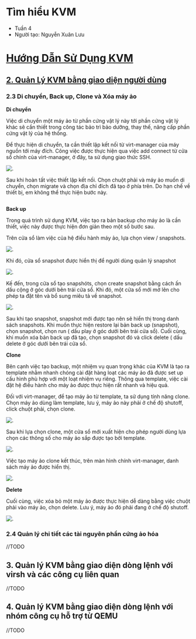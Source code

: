 # Tìm hiểu KVM
* Tuần 4
* Người tạo: Nguyễn Xuân Lưu

# [Hướng Dẫn Sử Dụng KVM](#1)
## [2. Quản Lý KVM bằng giao diện người dùng](#1.2)

### 2.3 Di chuyển, Back up, Clone và Xóa máy ảo

**Di chuyển**

Việc di chuyển một máy ảo từ phần cứng vật lý này tới phần cứng vật lý khác sẽ cần thiết trong công tác bảo trì bảo dưỡng, thay thế, nâng cấp phần cứng vật lý của hệ thống.

Để thực hiện di chuyển, ta cần thiết lập kết nối từ virt-manager của máy nguồn tới máy đích. Công việc được thực hiện qua việc add connect từ cửa sổ chính của virt-manager, ở đây, ta sử dụng giao thức SSH.

![.](src-image/w5_x.png)

Sau khi hoàn tất việc thiết lập kết nối. Chọn chuột phải và máy ảo muốn di chuyển, chọn migrate và chọn địa chỉ đích đã tạo ở phía trên. Do hạn chế về thiết bị, em không thể thực hiện bước này.

<img>

**Back up**

Trong quá trình sử dụng KVM, việc tạo ra bản backup cho máy ảo là cần thiết, việc này được thực hiện đơn giản theo một số bước sau.

Trên cửa sổ làm việc của hệ điều hành máy ảo, lựa chọn view / snapshots.

![.](src-image/w5_1.png)

Khi đó, cửa sổ snapshot được hiển thị để người dùng quản lý snapshot

![.](src-image/w5_2.png)

Kế đến, trong cửa sổ tạo snapshóts, chọn create snapshot bằng cách ấn dấu cộng ở góc dưới bên trái cửa sổ. Khi đó, một cửa sổ mới mở lên cho phép ta đặt tên và bổ sung miêu tả về snapshot.

![.](src-image/w5_3.png)

Sau khi tạo snapshot, snapshot mới được tạo nên sẽ hiển thị trong danh sách snapshots. Khi muốn thực hiện restore lại bản back up (snapshot), chọn snapshot, chọn run ( dấu play ở góc dưới bên trái cửa sổ). Cuối cùng, khi muốn xóa bản back up đã tạo, chọn snapshot đó và click delete ( dấu delete ở góc dưới bên trái cửa sổ.


**Clone**

Bên cạnh việc tạo backup, một nhiệm vụ quan trọng khác của KVM là tạo ra template nhằm nhanh chóng cài đặt hàng loạt các máy ảo đã được set up cấu hình phù hợp với một loạt nhiệm vụ riêng. Thông qua template, việc cài đặt hệ điều hành cho máy ảo được thực hiện rất nhanh và hiệu quả.

Đối với virt-manager, để tạo máy ảo từ template, ta sử dụng tính năng clone. Chọn máy ảo dùng làm template, lưu ý, máy ảo này phải ở chế độ shutoff, click chuột phải, chọn clone.

![.](src-image/w5_4.png)

Sau khi lựa chọn clone, một cửa sổ mới xuất hiện cho phép người dùng lựa chọn các thông số cho máy ảo sắp được tạo bởi template.

![.](src-image/w5_5.png)

Việc tạo máy ảo clone kết thúc, trên màn hình chính virt-manager, danh sách máy ảo được hiển thị.

![.](src-image/w5_6.png)


**Delete**

Cuối cùng, việc xóa bỏ một máy ảo được thực hiện dễ dàng bằng việc chuột phải vào máy ảo, chọn delete. Lưu ý, máy ảo đó phải đang ở chế độ shutoff.

![.](src-image/w5_7.png)


### 2.4 Quản lý chi tiết các tài nguyên phần cứng ảo hóa

//TODO

## 3. Quản lý KVM bằng giao diện dòng lệnh với virsh và các công cụ liên quan

//TODO

## 4. Quản lý KVM bằng giao diện dòng lệnh với nhóm công cụ hỗ trợ từ QEMU

//TODO

